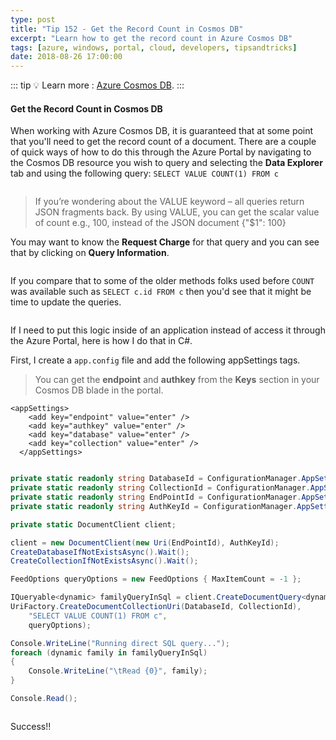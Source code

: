 ```yaml
---
type: post
title: "Tip 152 - Get the Record Count in Cosmos DB"
excerpt: "Learn how to get the record count in Azure Cosmos DB"
tags: [azure, windows, portal, cloud, developers, tipsandtricks]
date: 2018-08-26 17:00:00
---
```


::: tip
:bulb: Learn more : [Azure Cosmos DB](https://docs.microsoft.com/azure/cosmos-db/introduction?WT.mc_id=docs-azuredevtips-micrum).
:::

#### Get the Record Count in Cosmos DB

When working with Azure Cosmos DB, it is guaranteed that at some point that you'll need to get the record count of a document. There are a couple of quick ways of how to do this through the Azure Portal by navigating to the Cosmos DB resource you wish to query and selecting the **Data Explorer** tab and using the following query: `SELECT VALUE COUNT(1) FROM c`

<img :src="$withBase('/files/dataexpcosmos1.png')">

> If you’re wondering about the VALUE keyword – all queries return JSON fragments back. By using VALUE, you can get the scalar value of count e.g., 100, instead of the JSON document {"$1": 100}

You may want to know the **Request Charge** for that query and you can see that by clicking on **Query Information**. 

<img :src="$withBase('/files/dataexpcosmos2.png')">

If you compare that to some of the older methods folks used before `COUNT` was available such as `SELECT c.id FROM c` then you'd see that it might be time to update the queries. 

<img :src="$withBase('/files/dataexpcosmos3.png')">

If I need to put this logic inside of an application instead of access it through the Azure Portal, here is how I do that in C#. 

First, I create a `app.config` file and add the following appSettings tags.

>You can get the **endpoint** and **authkey** from the **Keys** section in your Cosmos DB blade in the portal. 

```text
<appSettings>
    <add key="endpoint" value="enter" />
    <add key="authkey" value="enter" />
    <add key="database" value="enter" />
    <add key="collection" value="enter" />
  </appSettings>
  ```


```csharp

private static readonly string DatabaseId = ConfigurationManager.AppSettings["database"];
private static readonly string CollectionId = ConfigurationManager.AppSettings["collection"];
private static readonly string EndPointId = ConfigurationManager.AppSettings["endpoint"];
private static readonly string AuthKeyId = ConfigurationManager.AppSettings["authkey"];

private static DocumentClient client;

client = new DocumentClient(new Uri(EndPointId), AuthKeyId);
CreateDatabaseIfNotExistsAsync().Wait();
CreateCollectionIfNotExistsAsync().Wait();

FeedOptions queryOptions = new FeedOptions { MaxItemCount = -1 };

IQueryable<dynamic> familyQueryInSql = client.CreateDocumentQuery<dynamic>(
UriFactory.CreateDocumentCollectionUri(DatabaseId, CollectionId),
    "SELECT VALUE COUNT(1) FROM c",
    queryOptions);

Console.WriteLine("Running direct SQL query...");
foreach (dynamic family in familyQueryInSql)
{
    Console.WriteLine("\tRead {0}", family);
}

Console.Read();
```

<img :src="$withBase('/files/dataexpcosmos4.png')">

Success!!

